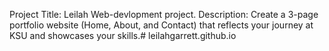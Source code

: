 Project Title: Leilah Web-devlopment project.
Description: Create a 3-page portfolio website (Home, About, and Contact) that reflects your journey at KSU and showcases your skills.# leilahgarrett.github.io
